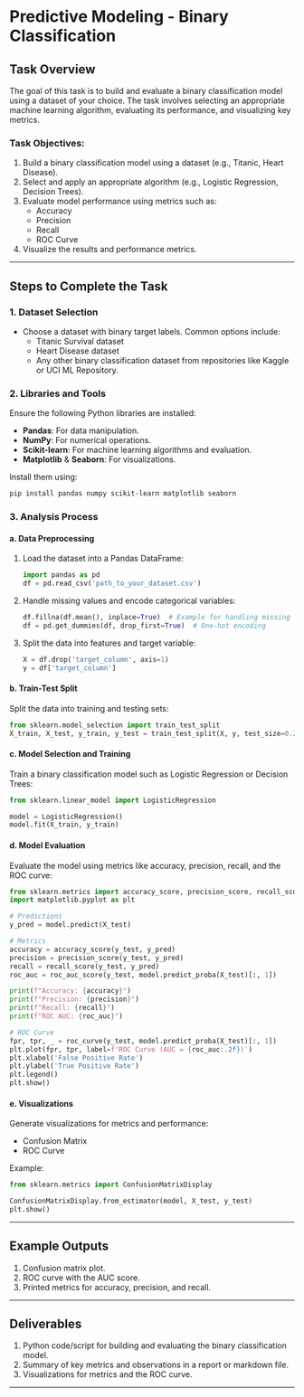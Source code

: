 # Predictive Modeling - Binary Classification

## Task Overview
The goal of this task is to build and evaluate a binary classification model using a dataset of your choice. The task involves selecting an appropriate machine learning algorithm, evaluating its performance, and visualizing key metrics.

### Task Objectives:
1. Build a binary classification model using a dataset (e.g., Titanic, Heart Disease).
2. Select and apply an appropriate algorithm (e.g., Logistic Regression, Decision Trees).
3. Evaluate model performance using metrics such as:
   - Accuracy
   - Precision
   - Recall
   - ROC Curve
4. Visualize the results and performance metrics.

---

## Steps to Complete the Task

### 1. Dataset Selection
- Choose a dataset with binary target labels. Common options include:
  - Titanic Survival dataset
  - Heart Disease dataset
  - Any other binary classification dataset from repositories like Kaggle or UCI ML Repository.

### 2. Libraries and Tools
Ensure the following Python libraries are installed:
- **Pandas**: For data manipulation.
- **NumPy**: For numerical operations.
- **Scikit-learn**: For machine learning algorithms and evaluation.
- **Matplotlib** & **Seaborn**: For visualizations.

Install them using:
```bash
pip install pandas numpy scikit-learn matplotlib seaborn
```

### 3. Analysis Process
#### a. **Data Preprocessing**
1. Load the dataset into a Pandas DataFrame:
   ```python
   import pandas as pd
   df = pd.read_csv('path_to_your_dataset.csv')
   ```
2. Handle missing values and encode categorical variables:
   ```python
   df.fillna(df.mean(), inplace=True)  # Example for handling missing values
   df = pd.get_dummies(df, drop_first=True)  # One-hot encoding
   ```
3. Split the data into features and target variable:
   ```python
   X = df.drop('target_column', axis=1)
   y = df['target_column']
   ```

#### b. **Train-Test Split**
Split the data into training and testing sets:
```python
from sklearn.model_selection import train_test_split
X_train, X_test, y_train, y_test = train_test_split(X, y, test_size=0.2, random_state=42)
```

#### c. **Model Selection and Training**
Train a binary classification model such as Logistic Regression or Decision Trees:
```python
from sklearn.linear_model import LogisticRegression

model = LogisticRegression()
model.fit(X_train, y_train)
```

#### d. **Model Evaluation**
Evaluate the model using metrics like accuracy, precision, recall, and the ROC curve:
```python
from sklearn.metrics import accuracy_score, precision_score, recall_score, roc_auc_score, roc_curve
import matplotlib.pyplot as plt

# Predictions
y_pred = model.predict(X_test)

# Metrics
accuracy = accuracy_score(y_test, y_pred)
precision = precision_score(y_test, y_pred)
recall = recall_score(y_test, y_pred)
roc_auc = roc_auc_score(y_test, model.predict_proba(X_test)[:, 1])

print(f"Accuracy: {accuracy}")
print(f"Precision: {precision}")
print(f"Recall: {recall}")
print(f"ROC AUC: {roc_auc}")

# ROC Curve
fpr, tpr, _ = roc_curve(y_test, model.predict_proba(X_test)[:, 1])
plt.plot(fpr, tpr, label=f'ROC Curve (AUC = {roc_auc:.2f})')
plt.xlabel('False Positive Rate')
plt.ylabel('True Positive Rate')
plt.legend()
plt.show()
```

#### e. **Visualizations**
Generate visualizations for metrics and performance:
- Confusion Matrix
- ROC Curve

Example:
```python
from sklearn.metrics import ConfusionMatrixDisplay

ConfusionMatrixDisplay.from_estimator(model, X_test, y_test)
plt.show()
```

---

## Example Outputs
1. Confusion matrix plot.
2. ROC curve with the AUC score.
3. Printed metrics for accuracy, precision, and recall.

---

## Deliverables
1. Python code/script for building and evaluating the binary classification model.
2. Summary of key metrics and observations in a report or markdown file.
3. Visualizations for metrics and the ROC curve.

---
